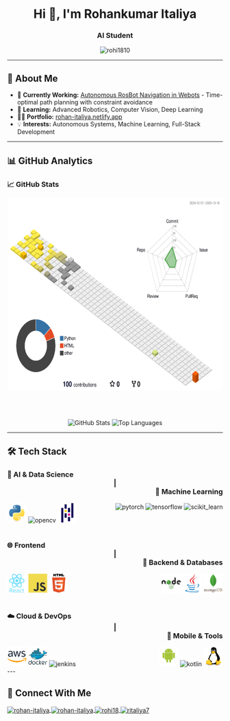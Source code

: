 <h1 align="center">Hi 👋, I'm Rohankumar Italiya</h1>
<h3 align="center">AI Student</h3>

<p align="center">
  <img src="https://komarev.com/ghpvc/?username=rohi1810&label=Profile%20views&color=0e75b6&style=flat" alt="rohi1810" />
</p>

---

## 🚀 About Me

- 🔭 **Currently Working:** [Autonomous RosBot Navigation in Webots](https://github.com/rohi1810/ROSbotWebots) - Time-optimal path planning with constraint avoidance
- 🌱 **Learning:** Advanced Robotics, Computer Vision, Deep Learning
- 👨‍💻 **Portfolio:** [rohan-italiya.netlify.app](https://rohan-italiya.netlify.app/)
- 💡 **Interests:** Autonomous Systems, Machine Learning, Full-Stack Development

---

## 📊 GitHub Analytics

### 📈 GitHub Stats
<div align="center">
  <!-- Top: 3D Chart -->
  <img src="./profile-3d-contrib/profile-season-animate.svg" width="700" height="450" alt="3D Contribution Chart">
  
  <br><br>
  
  <!-- Bottom: Stats side by side -->
  <img height="160em" src="https://github-readme-stats.vercel.app/api?username=rohi1810&show_icons=true&theme=radical&include_all_commits=true&count_private=true&hide_border=true" alt="GitHub Stats" />
  <img height="160em" src="https://github-readme-stats.vercel.app/api/top-langs/?username=rohi1810&layout=compact&theme=radical&langs_count=8&hide_border=true" alt="Top Languages" />
</div>






---
## 🛠️ Tech Stack

<div align="center">

### <div style="text-align: left;">🤖 AI & Data Science</div> | <div style="text-align: right;">🧠 Machine Learning</div>
<div>
  <div style="float: left; width: 50%; text-align: left;">
    <img src="https://raw.githubusercontent.com/devicons/devicon/master/icons/python/python-original.svg" alt="python" width="45" height="45" title="Python"/>
    <img src="https://www.vectorlogo.zone/logos/opencv/opencv-icon.svg" alt="opencv" width="45" height="45" title="OpenCV"/>
    <img src="https://raw.githubusercontent.com/devicons/devicon/2ae2a900d2f041da66e950e4d48052658d850630/icons/pandas/pandas-original.svg" alt="pandas" width="45" height="45" title="Pandas"/>
  </div>
  <div style="float: right; width: 50%; text-align: right;">
    <img src="https://www.vectorlogo.zone/logos/pytorch/pytorch-icon.svg" alt="pytorch" width="45" height="45" title="PyTorch"/>
    <img src="https://www.vectorlogo.zone/logos/tensorflow/tensorflow-icon.svg" alt="tensorflow" width="45" height="45" title="TensorFlow"/>
    <img src="https://upload.wikimedia.org/wikipedia/commons/0/05/Scikit_learn_logo_small.svg" alt="scikit_learn" width="45" height="45" title="Scikit-learn"/>
  </div>
  <div style="clear: both;"></div>
</div>

<br>

### <div style="text-align: left;">🌐 Frontend</div> | <div style="text-align: right;">🔧 Backend & Databases</div>
<div>
  <div style="float: left; width: 50%; text-align: left;">
    <img src="https://raw.githubusercontent.com/devicons/devicon/master/icons/react/react-original-wordmark.svg" alt="react" width="45" height="45" title="React"/>
    <img src="https://raw.githubusercontent.com/devicons/devicon/master/icons/javascript/javascript-original.svg" alt="javascript" width="45" height="45" title="JavaScript"/>
    <img src="https://raw.githubusercontent.com/devicons/devicon/master/icons/html5/html5-original-wordmark.svg" alt="html5" width="45" height="45" title="HTML5"/>
  </div>
  <div style="float: right; width: 50%; text-align: right;">
    <img src="https://raw.githubusercontent.com/devicons/devicon/master/icons/nodejs/nodejs-original-wordmark.svg" alt="nodejs" width="45" height="45" title="Node.js"/>
    <img src="https://raw.githubusercontent.com/devicons/devicon/master/icons/java/java-original.svg" alt="java" width="45" height="45" title="Java"/>
    <img src="https://raw.githubusercontent.com/devicons/devicon/master/icons/mongodb/mongodb-original-wordmark.svg" alt="mongodb" width="45" height="45" title="MongoDB"/>
  </div>
  <div style="clear: both;"></div>
</div>

<br>

### <div style="text-align: left;">☁️ Cloud & DevOps</div> | <div style="text-align: right;">📱 Mobile & Tools</div>
<div>
  <div style="float: left; width: 50%; text-align: left;">
    <img src="https://raw.githubusercontent.com/devicons/devicon/master/icons/amazonwebservices/amazonwebservices-original-wordmark.svg" alt="aws" width="45" height="45" title="AWS"/>
    <img src="https://raw.githubusercontent.com/devicons/devicon/master/icons/docker/docker-original-wordmark.svg" alt="docker" width="45" height="45" title="Docker"/>
    <img src="https://www.vectorlogo.zone/logos/jenkins/jenkins-icon.svg" alt="jenkins" width="45" height="45" title="Jenkins"/>
  </div>
  <div style="float: right; width: 50%; text-align: right;">
    <img src="https://raw.githubusercontent.com/devicons/devicon/master/icons/android/android-original-wordmark.svg" alt="android" width="45" height="45" title="Android"/>
    <img src="https://www.vectorlogo.zone/logos/kotlinlang/kotlinlang-icon.svg" alt="kotlin" width="45" height="45" title="Kotlin"/>
    <img src="https://raw.githubusercontent.com/devicons/devicon/master/icons/linux/linux-original.svg" alt="linux" width="45" height="45" title="Linux"/>
  </div>
  <div style="clear: both;"></div>
</div>

</div>
---

## 🤝 Connect With Me

<p align="left">
  <a href="https://linkedin.com/in/rohan-italiya" target="blank">
    <img align="center" src="https://raw.githubusercontent.com/rahuldkjain/github-profile-readme-generator/master/src/images/icons/Social/linked-in-alt.svg" alt="rohan-italiya" height="30" width="40" />
  </a>
  <a href="https://stackoverflow.com/users/rohan-italiya" target="blank">
    <img align="center" src="https://raw.githubusercontent.com/rahuldkjain/github-profile-readme-generator/master/src/images/icons/Social/stack-overflow.svg" alt="rohan-italiya" height="30" width="40" />
  </a>
  <a href="https://kaggle.com/rohi18" target="blank">
    <img align="center" src="https://raw.githubusercontent.com/rahuldkjain/github-profile-readme-generator/master/src/images/icons/Social/kaggle.svg" alt="rohi18" height="30" width="40" />
  </a>
  <a href="https://www.hackerrank.com/ritaliya7" target="blank">
    <img align="center" src="https://raw.githubusercontent.com/rahuldkjain/github-profile-readme-generator/master/src/images/icons/Social/hackerrank.svg" alt="ritaliya7" height="30" width="40" />
  </a>
</p>

